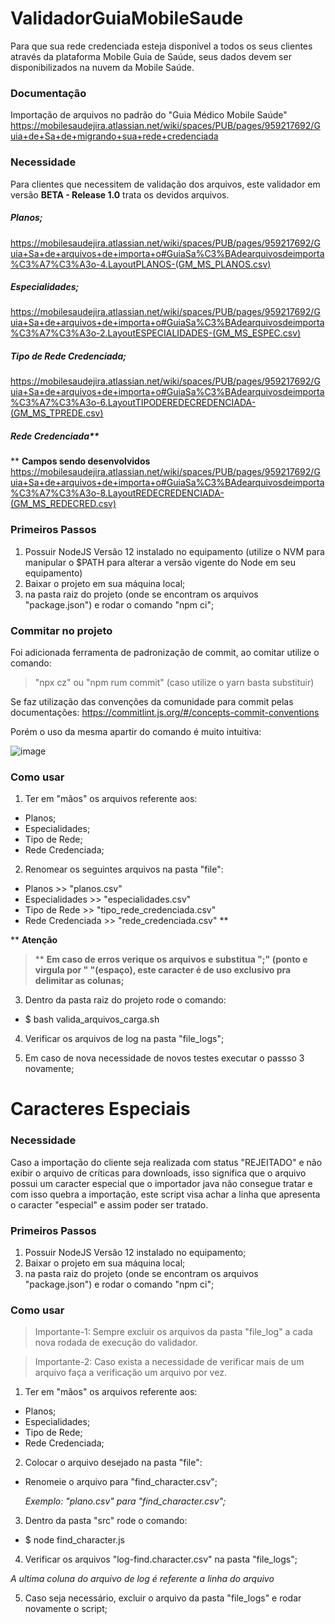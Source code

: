 # ValidadorGuiaMobileSaude
Para que sua rede credenciada esteja disponível a todos os seus clientes através da plataforma Mobile Guia de Saúde, seus dados devem ser disponibilizados na nuvem da Mobile Saúde.


### Documentação
Importação de arquivos no padrão do "Guia Médico Mobile Saúde" 
https://mobilesaudejira.atlassian.net/wiki/spaces/PUB/pages/959217692/Guia+de+Sa+de+migrando+sua+rede+credenciada


### Necessidade
Para clientes que necessitem de validação dos arquivos, este validador em versão **BETA - Release 1.0** trata os devidos arquivos.

##### Planos;
https://mobilesaudejira.atlassian.net/wiki/spaces/PUB/pages/959217692/Guia+Sa+de+arquivos+de+importa+o#GuiaSa%C3%BAdearquivosdeimporta%C3%A7%C3%A3o-4.LayoutPLANOS-(GM_MS_PLANOS.csv)
##### Especialidades;
https://mobilesaudejira.atlassian.net/wiki/spaces/PUB/pages/959217692/Guia+Sa+de+arquivos+de+importa+o#GuiaSa%C3%BAdearquivosdeimporta%C3%A7%C3%A3o-2.LayoutESPECIALIDADES-(GM_MS_ESPEC.csv)
##### Tipo de Rede Credenciada;
https://mobilesaudejira.atlassian.net/wiki/spaces/PUB/pages/959217692/Guia+Sa+de+arquivos+de+importa+o#GuiaSa%C3%BAdearquivosdeimporta%C3%A7%C3%A3o-6.LayoutTIPODEREDECREDENCIADA-(GM_MS_TPREDE.csv)

##### Rede Credenciada**
** **Campos sendo desenvolvidos**
https://mobilesaudejira.atlassian.net/wiki/spaces/PUB/pages/959217692/Guia+Sa+de+arquivos+de+importa+o#GuiaSa%C3%BAdearquivosdeimporta%C3%A7%C3%A3o-8.LayoutREDECREDENCIADA-(GM_MS_REDECRED.csv)


### Primeiros Passos
1. Possuir NodeJS Versão 12 instalado no equipamento (utilize o NVM para manipular o $PATH para alterar a versão vigente do Node em seu equipamento)
2. Baixar o projeto em sua máquina local;
3. na pasta raiz do projeto (onde se encontram os arquivos "package.json") e rodar o comando "npm ci";

### Commitar no projeto
Foi adicionada ferramenta de padronização de commit, ao comitar utilize o comando:

>"npx cz" ou "npm rum commit" (caso utilize o yarn basta substituir)

Se faz utilização das convenções da comunidade para commit pelas documentações:
https://commitlint.js.org/#/concepts-commit-conventions

Porém o uso da mesma apartir do comando é muito intuitiva:

![image](https://user-images.githubusercontent.com/44988166/123156435-a919ca80-d43f-11eb-9677-aaf642b9ffcb.png)


### Como usar

1. Ter em "mãos" os arquivos referente aos:
  * Planos;
  * Especialidades;
  * Tipo de Rede;
  * Rede Credenciada;
 
2. Renomear os seguintes arquivos na pasta "file":
  * Planos >> "planos.csv"
  * Especialidades >> "especialidades.csv"
  * Tipo de Rede >> "tipo_rede_credenciada.csv"
  * Rede Credenciada >> "rede_credenciada.csv" **
  
  ** **Atenção**
> ** **Em caso de erros verique os arquivos e substitua ";" (ponto e virgula por " "(espaço), este caracter é de uso exclusivo pra delimitar as colunas;**

3. Dentro da pasta raiz do projeto rode o comando:
  * $ bash valida_arquivos_carga.sh
  
4. Verificar os arquivos de log na pasta "file_logs";

5. Em caso de nova necessidade de novos testes executar o passso 3 novamente;




# Caracteres Especiais
### Necessidade
Caso a importação do cliente seja realizada com status "REJEITADO" e não exibir o arquivo de críticas para downloads, isso significa que o arquivo possui um caracter especial que o importador java não consegue tratar e com isso quebra a importação, este script visa achar a linha que apresenta o caracter "especial" e assim poder ser tratado.

### Primeiros Passos
1. Possuir NodeJS Versão 12 instalado no equipamento;
2. Baixar o projeto em sua máquina local;
3. na pasta raiz do projeto (onde se encontram os arquivos "package.json") e rodar o comando "npm ci";


### Como usar
> Importante-1: Sempre excluir os arquivos da pasta "file_log" a cada nova rodada de execução do validador.

> Importante-2: Caso exista a necessidade de verificar mais de um arquivo faça a verificação um arquivo por vez.


1. Ter em "mãos" os arquivos referente aos:
  * Planos;
  * Especialidades;
  * Tipo de Rede;
  * Rede Credenciada;
  
 
2. Colocar o arquivo desejado na pasta "file":
  * Renomeie o arquivo para "find_character.csv";
  
     *Exemplo: "plano.csv" para "find_character.csv";*
     

3. Dentro da pasta "src" rode o comando:
  * $ node find_character.js
  

4. Verificar os arquivos "log-find.character.csv" na pasta "file_logs";

*A ultima coluna do arquivo de log é referente a linha do arquivo*


5. Caso seja necessário, excluir o  arquivo da pasta "file_logs" e rodar novamente o script;
